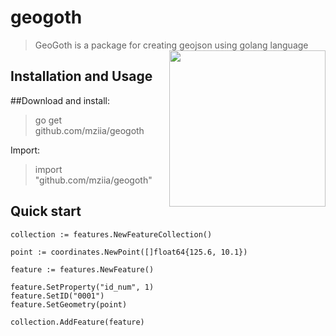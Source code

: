 # geogoth

> GeoGoth is a package for creating geojson using golang language  <img src="https://user-images.githubusercontent.com/24193681/41141904-75a44f22-6afc-11e8-83c0-5ee152d600e3.png" width="250" align="right"> 



## Installation and Usage 

##Download and install:

> go get github.com/mziia/geogoth

Import: 

> import "github.com/mziia/geogoth"


## Quick start

```
collection := features.NewFeatureCollection() 

point := coordinates.NewPoint([]float64{125.6, 10.1}) 

feature := features.NewFeature()  
                    
feature.SetProperty("id_num", 1)
feature.SetID("0001")
feature.SetGeometry(point)
	
collection.AddFeature(feature)
```
